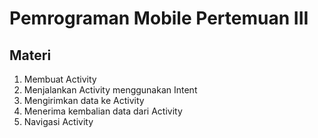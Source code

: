 # Pemrograman Mobile Pertemuan III
## Materi

1. Membuat Activity
2. Menjalankan Activity menggunakan Intent
3. Mengirimkan data ke Activity
4. Menerima kembalian data dari Activity
5. Navigasi Activity
